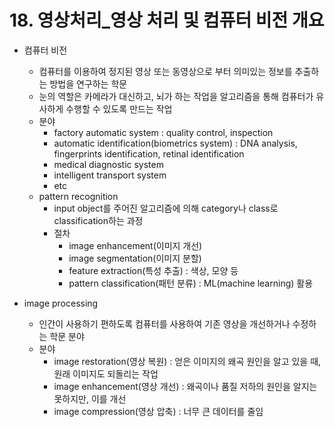 # 18. 영상처리_영상 처리 및 컴퓨터 비전 개요

- 컴퓨터 비전
    - 컴퓨터를 이용하여 정지된 영상 또는 동영상으로 부터 의미있는 정보를 추출하는 방법을 연구하는 학문
    - 눈의 역할은 카메라가 대신하고, 뇌가 하는 작업을 알고리즘을 통해 컴퓨터가 유사하게 수행할 수 있도록 만드는 작업
    - 분야
        - factory automatic system : quality control, inspection
        - automatic identification(biometrics system) : DNA analysis, fingerprints identification, retinal identification
        - medical diagnostic system
        - intelligent transport system
        - etc
    - pattern recognition
        - input object를 주어진 알고리즘에 의해 category나 class로 classification하는 과정
        - 절차
            - image enhancement(이미지 개선)
            - image segmentation(이미지 분할)
            - feature extraction(특성 추출) : 색상, 모양 등
            - pattern classification(패턴 분류) : ML(machine learning) 활용
            
- image processing
    - 인간이 사용하기 편하도록 컴퓨터를 사용하여 기존 영상을 개선하거나 수정하는 학문 분야
    - 분야
        - image restoration(영상 복원) : 얻은 이미지의 왜곡 원인을 알고 있을 때, 원래 이미지도 되돌리는 작업
        - image enhancement(영상 개선) : 왜곡이나 품질 저하의 원인을 알지는 못하지만, 이를 개선
        - image compression(영상 압축) : 너무 큰 데이터를 줄임